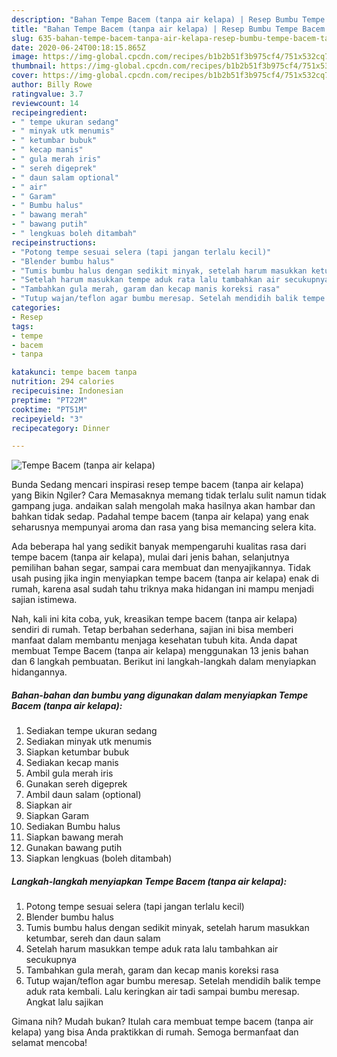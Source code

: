 ```yaml
---
description: "Bahan Tempe Bacem (tanpa air kelapa) | Resep Bumbu Tempe Bacem (tanpa air kelapa) Yang Enak Banget"
title: "Bahan Tempe Bacem (tanpa air kelapa) | Resep Bumbu Tempe Bacem (tanpa air kelapa) Yang Enak Banget"
slug: 635-bahan-tempe-bacem-tanpa-air-kelapa-resep-bumbu-tempe-bacem-tanpa-air-kelapa-yang-enak-banget
date: 2020-06-24T00:18:15.865Z
image: https://img-global.cpcdn.com/recipes/b1b2b51f3b975cf4/751x532cq70/tempe-bacem-tanpa-air-kelapa-foto-resep-utama.jpg
thumbnail: https://img-global.cpcdn.com/recipes/b1b2b51f3b975cf4/751x532cq70/tempe-bacem-tanpa-air-kelapa-foto-resep-utama.jpg
cover: https://img-global.cpcdn.com/recipes/b1b2b51f3b975cf4/751x532cq70/tempe-bacem-tanpa-air-kelapa-foto-resep-utama.jpg
author: Billy Rowe
ratingvalue: 3.7
reviewcount: 14
recipeingredient:
- " tempe ukuran sedang"
- " minyak utk menumis"
- " ketumbar bubuk"
- " kecap manis"
- " gula merah iris"
- " sereh digeprek"
- " daun salam optional"
- " air"
- " Garam"
- " Bumbu halus"
- " bawang merah"
- " bawang putih"
- " lengkuas boleh ditambah"
recipeinstructions:
- "Potong tempe sesuai selera (tapi jangan terlalu kecil)"
- "Blender bumbu halus"
- "Tumis bumbu halus dengan sedikit minyak, setelah harum masukkan ketumbar, sereh dan daun salam"
- "Setelah harum masukkan tempe aduk rata lalu tambahkan air secukupnya"
- "Tambahkan gula merah, garam dan kecap manis koreksi rasa"
- "Tutup wajan/teflon agar bumbu meresap. Setelah mendidih balik tempe aduk rata kembali. Lalu keringkan air tadi sampai bumbu meresap. Angkat lalu sajikan"
categories:
- Resep
tags:
- tempe
- bacem
- tanpa

katakunci: tempe bacem tanpa 
nutrition: 294 calories
recipecuisine: Indonesian
preptime: "PT22M"
cooktime: "PT51M"
recipeyield: "3"
recipecategory: Dinner

---
```



![Tempe Bacem (tanpa air kelapa)](https://img-global.cpcdn.com/recipes/b1b2b51f3b975cf4/751x532cq70/tempe-bacem-tanpa-air-kelapa-foto-resep-utama.jpg)

Bunda Sedang mencari inspirasi resep tempe bacem (tanpa air kelapa) yang Bikin Ngiler? Cara Memasaknya memang tidak terlalu sulit namun tidak gampang juga. andaikan salah mengolah maka hasilnya akan hambar dan bahkan tidak sedap. Padahal tempe bacem (tanpa air kelapa) yang enak seharusnya mempunyai aroma dan rasa yang bisa memancing selera kita.

Ada beberapa hal yang sedikit banyak mempengaruhi kualitas rasa dari tempe bacem (tanpa air kelapa), mulai dari jenis bahan, selanjutnya pemilihan bahan segar, sampai cara membuat dan menyajikannya. Tidak usah pusing jika ingin menyiapkan tempe bacem (tanpa air kelapa) enak di rumah, karena asal sudah tahu triknya maka hidangan ini mampu menjadi sajian istimewa.




Nah, kali ini kita coba, yuk, kreasikan tempe bacem (tanpa air kelapa) sendiri di rumah. Tetap berbahan sederhana, sajian ini bisa memberi manfaat dalam membantu menjaga kesehatan tubuh kita. Anda dapat membuat Tempe Bacem (tanpa air kelapa) menggunakan 13 jenis bahan dan 6 langkah pembuatan. Berikut ini langkah-langkah dalam menyiapkan hidangannya.

<!--inarticleads1-->

##### Bahan-bahan dan bumbu yang digunakan dalam menyiapkan Tempe Bacem (tanpa air kelapa):

1. Sediakan  tempe ukuran sedang
1. Sediakan  minyak utk menumis
1. Siapkan  ketumbar bubuk
1. Sediakan  kecap manis
1. Ambil  gula merah iris
1. Gunakan  sereh digeprek
1. Ambil  daun salam (optional)
1. Siapkan  air
1. Siapkan  Garam
1. Sediakan  Bumbu halus
1. Siapkan  bawang merah
1. Gunakan  bawang putih
1. Siapkan  lengkuas (boleh ditambah)




<!--inarticleads2-->

##### Langkah-langkah menyiapkan Tempe Bacem (tanpa air kelapa):

1. Potong tempe sesuai selera (tapi jangan terlalu kecil)
1. Blender bumbu halus
1. Tumis bumbu halus dengan sedikit minyak, setelah harum masukkan ketumbar, sereh dan daun salam
1. Setelah harum masukkan tempe aduk rata lalu tambahkan air secukupnya
1. Tambahkan gula merah, garam dan kecap manis koreksi rasa
1. Tutup wajan/teflon agar bumbu meresap. Setelah mendidih balik tempe aduk rata kembali. Lalu keringkan air tadi sampai bumbu meresap. Angkat lalu sajikan




Gimana nih? Mudah bukan? Itulah cara membuat tempe bacem (tanpa air kelapa) yang bisa Anda praktikkan di rumah. Semoga bermanfaat dan selamat mencoba!
